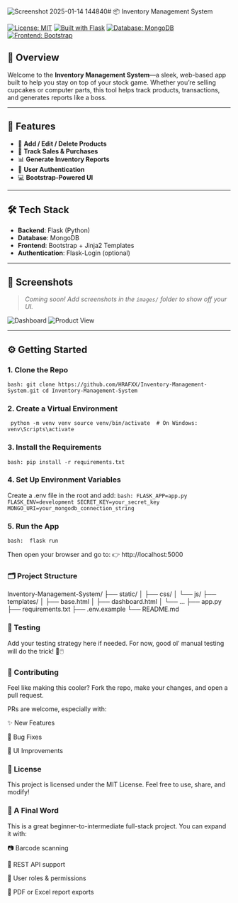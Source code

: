 ![Screenshot 2025-01-14 144840](https://github.com/user-attachments/assets/0e3a252a-b8ba-44ee-abb7-3a907fe0dfa5)# 📦 Inventory Management System

[![License: MIT](https://img.shields.io/badge/License-MIT-green.svg)](LICENSE)
[![Built with Flask](https://img.shields.io/badge/Built%20with-Flask-blue.svg)](https://flask.palletsprojects.com/)
[![Database: MongoDB](https://img.shields.io/badge/Database-MongoDB-brightgreen.svg)](https://www.mongodb.com/)
[![Frontend: Bootstrap](https://img.shields.io/badge/Frontend-Bootstrap-purple.svg)](https://getbootstrap.com/)

## 🧾 Overview

Welcome to the **Inventory Management System**—a sleek, web-based app built to help you stay on top of your stock game. Whether you’re selling cupcakes or computer parts, this tool helps track products, transactions, and generates reports like a boss.

---

## 🚀 Features

- 🔄 **Add / Edit / Delete Products**
- 🛒 **Track Sales & Purchases**
- 📊 **Generate Inventory Reports**
- 👤 **User Authentication**
- 💻 **Bootstrap-Powered UI**

---

## 🛠️ Tech Stack

- **Backend**: Flask (Python)
- **Database**: MongoDB
- **Frontend**: Bootstrap + Jinja2 Templates
- **Authentication**: Flask-Login (optional)

---

## 📸 Screenshots

> _Coming soon! Add screenshots in the `images/` folder to show off your UI._

![Dashboard](./assets/Screenshot%202025-01-22%20205944.png)
![Product View](./assets/Screenshot%202025-01-15%20173232.png)

---

## ⚙️ Getting Started

### 1. Clone the Repo

`bash:
git clone https://github.com/HRAFXX/Inventory-Management-System.git
cd Inventory-Management-System `

### 2. Create a Virtual Environment
`
python -m venv venv
source venv/bin/activate  # On Windows: venv\Scripts\activate`

### 3. Install the Requirements
`bash:
pip install -r requirements.txt`

### 4. Set Up Environment Variables
Create a .env file in the root and add:
`bash:
FLASK_APP=app.py
FLASK_ENV=development
SECRET_KEY=your_secret_key
MONGO_URI=your_mongodb_connection_string`

### 5. Run the App
`bash: 
flask run`

Then open your browser and go to:
👉 http://localhost:5000

### 🗂️ Project Structure
Inventory-Management-System/
├── static/
│   ├── css/
│   └── js/
├── templates/
│   ├── base.html
│   ├── dashboard.html
│   └── ...
├── app.py
├── requirements.txt
├── .env.example
└── README.md
### 🧪 Testing
Add your testing strategy here if needed.
For now, good ol’ manual testing will do the trick! 🧼🖱️

### 🤝 Contributing
Feel like making this cooler? Fork the repo, make your changes, and open a pull request.

PRs are welcome, especially with:

✨ New Features

🐛 Bug Fixes

💅 UI Improvements

### 📄 License
This project is licensed under the MIT License.
Feel free to use, share, and modify!

### 🌟 A Final Word
This is a great beginner-to-intermediate full-stack project. You can expand it with:

📷 Barcode scanning

🧩 REST API support

🔐 User roles & permissions

📑 PDF or Excel report exports


 
